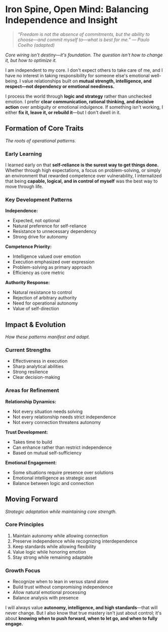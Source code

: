 # Iron Spine, Open Mind: Balancing Independence and Insight

> *“Freedom is not the absence of commitments, but the ability to choose—and commit myself to—what is best for me.” — Paulo Coelho (adapted)*

*Core wiring isn't destiny—it's foundation. The question isn't how to change it, but how to optimize it.*

I am independent to my core. I don't expect others to take care of me, and I have no interest in taking responsibility for someone else's emotional well-being. I value relationships built on **mutual strength, intelligence, and respect—not dependency or emotional neediness.**

I process the world through **logic and strategy** rather than unchecked emotion. I prefer **clear communication, rational thinking, and decisive action** over ambiguity or emotional indulgence. If something isn't working, I either **fix it, leave it, or rebuild it**—but I don't dwell in it.

## Formation of Core Traits

*The roots of operational patterns.*

### Early Learning
I learned early on that **self-reliance is the surest way to get things done.** Whether through high expectations, a focus on problem-solving, or simply an environment that rewarded competence over vulnerability, I internalized that being **capable, logical, and in control of myself** was the best way to move through life.

### Key Development Patterns

**Independence:**
- Expected, not optional
- Natural preference for self-reliance
- Resistance to unnecessary dependency
- Strong drive for autonomy

**Competence Priority:**
- Intelligence valued over emotion
- Execution emphasized over expression
- Problem-solving as primary approach
- Efficiency as core metric

**Authority Response:**
- Natural resistance to control
- Rejection of arbitrary authority
- Need for operational autonomy
- Value of self-direction

## Impact & Evolution

*How these patterns manifest and adapt.*

### Current Strengths
- Effectiveness in execution
- Sharp analytical abilities
- Strong resilience
- Clear decision-making

### Areas for Refinement

**Relationship Dynamics:**
- Not every situation needs solving
- Not every relationship needs strict independence
- Not every connection threatens autonomy

**Trust Development:**
- Takes time to build
- Can enhance rather than restrict independence
- Based on mutual self-sufficiency

**Emotional Engagement:**
- Some situations require presence over solutions
- Emotional intelligence as strategic asset
- Balance between logic and connection

## Moving Forward

*Strategic adaptation while maintaining core strength.*

### Core Principles
1. Maintain autonomy while allowing connection
2. Preserve independence while recognizing interdependence
3. Keep standards while allowing flexibility
4. Value logic while honoring emotion
5. Stay strong while remaining adaptable

### Growth Focus
- Recognize when to lean in versus stand alone
- Build trust without compromising independence
- Allow natural emotional processing
- Balance analysis with presence

I will always value **autonomy, intelligence, and high standards**—that will never change. But I also know that true mastery isn't just about control; it's about **knowing when to push forward, when to let go, and when to fully engage.**